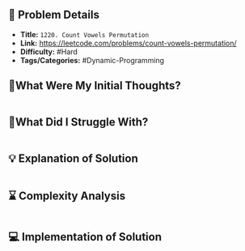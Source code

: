 ## 📝 Problem Details

- **Title:** `1220. Count Vowels Permutation`
- **Link:** https://leetcode.com/problems/count-vowels-permutation/
- **Difficulty:** #Hard 
- **Tags/Categories:** #Dynamic-Programming 

## 💭What Were My Initial Thoughts?

```

```

## 🤔What Did I Struggle With?

```

```

## 💡 Explanation of Solution

```

```

## ⌛ Complexity Analysis

```

```

## 💻 Implementation of Solution

```cpp

```